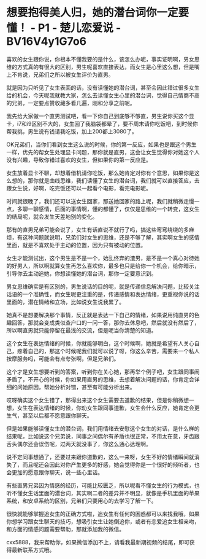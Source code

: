 # 想要抱得美人归，她的潜台词你一定要懂！ - P1 - 楚儿恋爱说 - BV16V4y1G7o6

喜欢的女生跟你说，你根本不懂我要的是什么，该怎么办呢，事实证明啊，男女思维的方式真的有很大的区别，男生呢喜欢直接表达，而女生是心里这么想，但是嘴上不肯说，兄弟们之所以被女生评价为直男。

就是因为只听见了女生表面的话，没有读懂她的潜台词，甚至会因此错过很多女生给的机会，今天呢我就教大家，怎么去读懂女生心里的潜台词，觉得自己情商不高的兄弟，一定要点赞收藏多看几遍，刚和分享之前呢。

我先给大家做一个直男测试吧，看一下你自己到底够不够直，男生说你买这个显卡，i7和i9区别不大的，女生回了我脑袋都晕了，要不周末请你吃饭吧，到时候你帮我挑，男生说有钱请我吃饭，加上200都上3080了。

OK兄弟们，当你们看到女生这么说的时候，你的第一反应，如果也是跟这个男生一样，优先的帮女生处理显卡问题，那你就是直男，这会让女生觉得你对她这个人没有兴趣，导致你错过喜欢的女生，但如果你的第一反应是。

女生放着显卡不聊，却想着借机请你吃饭，那么她肯定对你有个意思，如果你是这么想的，那你就是曲线思维，我们读懂了女生的潜台词，我们就可以直接答应，去跟女生说，好啊，吃完饭还可以一起看个电影，看完电影呢。

时间就很晚了，我们还可以送女生回家，那送她回家的路上呢，我们就稍微走慢一点，多聊一聊感情，后面的事情啊，懂的都懂了，仅仅是思维的一个转变，这女生的结局呢，就会发生天差地别的变化。

那有的直男兄弟可能会说了，女生有话直说不就行了吗，搞这些弯弯绕绕的多麻烦，有这种问题就说明，兄弟们对女生的思维，还是不够了解，其实啊女生的感情里面，就是不喜欢处于主动的位置，因为只有被动的位置。

女生才能测试出，这个男生是不是一个，始乱终弃的渣男，是不是一个真心对待她的好男人，所以啊就算女生再怎么喜欢你，最多也只是给你一个机会，给你暗示，引导你去主动追她，你想读懂她的潜台词，那你一定要意识到。

男女思维确实是有区别的，男生说话的目的呢，就是传递信息解决问题，比较关注话语的一个准确性，而女生呢更注重的是，传递感情和表达情绪，更重视你说的话里面的，潜在情绪和立场，比如说女生说我累了。

她真不是想要解决那个事情，反正就是表达一下自己的情绪，如果说用纯直男的色趣回答，那就会变成类似查户口的一问一答，那你去休息吧，然后就没有然后了，所以啊直男就只能停留在最浅的交流，但是呢当你清楚的知道。

这个女生在表达情绪的时候，你就能够明白，这个时候啊，她就是希望有人关心自己，疼着自己的，那这个时候呢我们就可以说了呀，你这么辛苦，需要来一个私人按摩服务吗，可能会有点夸张啊，但是兄弟们。

这个才是女生想要听到的答案，听到你在关心她，那再举个例子吧，女生跟同事闹矛盾了，不开心的时候，你如果用直男的思维，去想着解决问题的话，你肯定会详细的问她原因，帮她分析对错，甚至有可能分析出来。

哎呀确实这个女生错了，那得出来这个女生需要去道歉的结果，但是你稍微想一想，女生在表达情绪的时候，你劝女生跟同事道歉，女生会什么反应，她肯定会更生气，甚至以后都不愿意跟你聊天。

但是如果能够读懂女生的潜台词，我们用情绪去安慰这个女生的对话，是什么样的结果呢，比如说这个兄弟说，同事之间偶尔有矛盾也很正常，不用太在意，牙齿跟舌头偶尔还会误伤呢，过两天就没事了，你这么通心达理啊。

说不定同事想通了，还要过来跟你道歉的，这么一来呀，女生不好的情绪瞬间就消失了，而且呢还会因此对你产生更多的好感，她会觉得你是一个很好的倾听者，也会更加的愿意跟你聊天，说一些心里话。

有些直男兄弟因为情感的经历，可能比较匮乏，所以呢看不懂女生的行为模式，也听不懂女生话里面的潜台词，其实啊二者的差异并不明显，就像是手机里面的苹果系统，和安卓系统的区别，兄弟们只要用心的去学习了解一下。

很快就能够掌握追女生的正确方式啦，追女生有任何的困惑都可以来找我哦，如果你想学习跟女生聊天的技巧，想吸引女生让她倒追你，或者有恋爱追女生相亲吻，和方面的情感问题需要帮助，那就添加我的微信。

cxx5888，我来帮助你，如果微信添加不上，请看我最新期视频的结尾，即可获得最新联系方式哦。